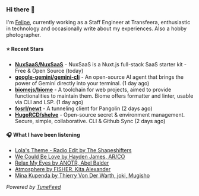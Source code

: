 ### Hi there 👋

I'm [Felipe](https://felipevm.com), currently working as a Staff Engineer at Transfeera, enthusiastic in technology and occasionally write about my experiences. Also a hobby photographer.

#### ⭐ Recent Stars
- **[NuxSaaS/NuxSaaS](https://github.com/NuxSaaS/NuxSaaS)** - NuxSaaS is a Nuxt.js full-stack SaaS starter kit - Free &amp; Open Source (today)
- **[google-gemini/gemini-cli](https://github.com/google-gemini/gemini-cli)** - An open-source AI agent that brings the power of Gemini directly into your terminal. (1 day ago)
- **[biomejs/biome](https://github.com/biomejs/biome)** - A toolchain for web projects, aimed to provide functionalities to maintain them. Biome offers formatter and linter, usable via CLI and LSP. (1 day ago)
- **[fosrl/newt](https://github.com/fosrl/newt)** - A tunneling client for Pangolin (2 days ago)
- **[HugoRCD/shelve](https://github.com/HugoRCD/shelve)** - Open-source secret &amp; environment management. Secure, simple, collaborative. CLI &amp; Github Sync (2 days ago)

#### 🎧 What I have been listening
- [Lola&#39;s Theme - Radio Edit by The Shapeshifters](https://open.spotify.com/track/60ZRKTMc94bcjiN4FI0XDm)
- [We Could Be Love by Hayden James, AR/CO](https://open.spotify.com/track/3y20RxZMr3wZMvhC78jc8O)
- [Relax My Eyes by ANOTR, Abel Balder](https://open.spotify.com/track/5u4hhtZ7f4rWkMZEZcTKrH)
- [Atmosphere by FISHER, Kita Alexander](https://open.spotify.com/track/63HwAAXuSV2tzIUPoHOwZa)
- [Mina Kupenda by Thierry Von Der Warth, joki, Mugisho](https://open.spotify.com/track/5tsSdgnZLNhVt78voyyjju)

_Powered by [TuneFeed](https://tunefeed.app?ref=github.com)_

